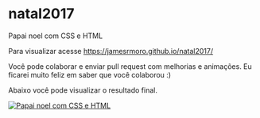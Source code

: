 # natal2017

Papai noel com CSS e HTML

Para visualizar acesse <a href="https://jamesrmoro.github.io/natal2017" target="_blank">https://jamesrmoro.github.io/natal2017/</a>

Você pode colaborar e enviar pull request com melhorias e animações. Eu ficarei muito feliz em saber que você colaborou :)

Abaixo você pode visualizar o resultado final.

[![Papai noel com CSS e HTML](https://jamesrmoro.github.io/natal2017/src/images/tela.png)](https://www.youtube.com/embed/3g4pNs_JHw8 "Papai noel com CSS e HTML")